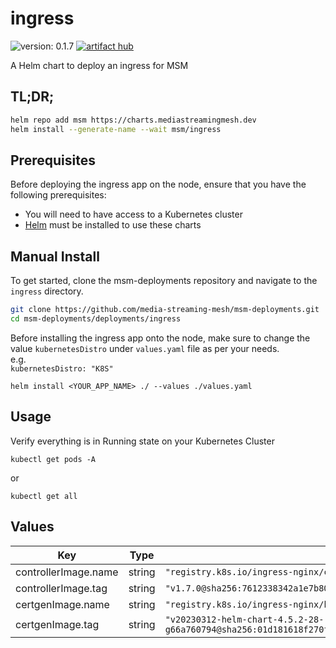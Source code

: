 # ingress

![version: 0.1.7](https://img.shields.io/badge/version-0.1.7-informational?style=flat-square)    [![artifact hub](https://img.shields.io/badge/artifact%20hub-ingress-informational?style=flat-square)](https://artifacthub.io/packages/helm/media-streaming-mesh/ingress)

A Helm chart to deploy an ingress for MSM

## TL;DR;

```bash
helm repo add msm https://charts.mediastreamingmesh.dev
helm install --generate-name --wait msm/ingress
```

## Prerequisites

Before deploying the ingress app on the node, ensure that you have the following prerequisites:

* You will need to have access to a Kubernetes cluster<br>
* [Helm](https://helm.sh) must be installed to use these charts<br>

## Manual Install

To get started, clone the msm-deployments repository and navigate to the ```ingress``` directory.

```sh
git clone https://github.com/media-streaming-mesh/msm-deployments.git
cd msm-deployments/deployments/ingress
```

Before installing the ingress  app onto the node, make sure to change the value ```kubernetesDistro``` under ```values.yaml``` file as per your needs. <br>
e.g. <br>
```kubernetesDistro: "K8S"```

```helm install <YOUR_APP_NAME> ./ --values ./values.yaml```

## Usage
Verify everything is in Running state on your Kubernetes Cluster

```kubectl get pods -A```

or

```kubectl get all```

## Values

| Key | Type | Default | Description |
|-----|------|---------|-------------|
| controllerImage.name | string | `"registry.k8s.io/ingress-nginx/controller"` |  |
| controllerImage.tag | string | `"v1.7.0@sha256:7612338342a1e7b8090bef78f2a04fffcadd548ccaabe8a47bf7758ff549a5f7"` |  |
| certgenImage.name | string | `"registry.k8s.io/ingress-nginx/kube-webhook-certgen"` |  |
| certgenImage.tag | string | `"v20230312-helm-chart-4.5.2-28-g66a760794@sha256:01d181618f270f2a96c04006f33b2699ad3ccb02da48d0f89b22abce084b292f"` |  |

